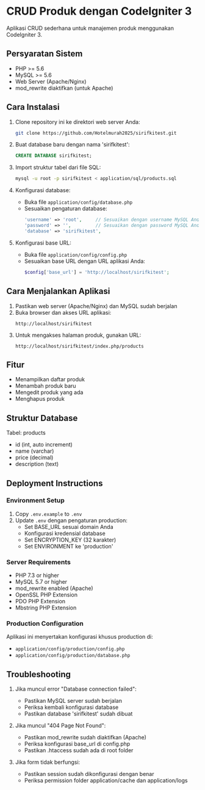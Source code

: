# CRUD Produk dengan CodeIgniter 3

Aplikasi CRUD sederhana untuk manajemen produk menggunakan CodeIgniter 3.

## Persyaratan Sistem

- PHP >= 5.6
- MySQL >= 5.6
- Web Server (Apache/Nginx)
- mod_rewrite diaktifkan (untuk Apache)

## Cara Instalasi

1. Clone repository ini ke direktori web server Anda:
   ```bash
   git clone https://github.com/Hotelmurah2025/sirifkitest.git
   ```

2. Buat database baru dengan nama 'sirifkitest':
   ```sql
   CREATE DATABASE sirifkitest;
   ```

3. Import struktur tabel dari file SQL:
   ```bash
   mysql -u root -p sirifkitest < application/sql/products.sql
   ```

4. Konfigurasi database:
   - Buka file `application/config/database.php`
   - Sesuaikan pengaturan database:
     ```php
     'username' => 'root',     // Sesuaikan dengan username MySQL Anda
     'password' => '',         // Sesuaikan dengan password MySQL Anda
     'database' => 'sirifkitest',
     ```

5. Konfigurasi base URL:
   - Buka file `application/config/config.php`
   - Sesuaikan base URL dengan URL aplikasi Anda:
     ```php
     $config['base_url'] = 'http://localhost/sirifkitest';
     ```

## Cara Menjalankan Aplikasi

1. Pastikan web server (Apache/Nginx) dan MySQL sudah berjalan
2. Buka browser dan akses URL aplikasi:
   ```
   http://localhost/sirifkitest
   ```
3. Untuk mengakses halaman produk, gunakan URL:
   ```
   http://localhost/sirifkitest/index.php/products
   ```

## Fitur

- Menampilkan daftar produk
- Menambah produk baru
- Mengedit produk yang ada
- Menghapus produk

## Struktur Database

Tabel: products
- id (int, auto increment)
- name (varchar)
- price (decimal)
- description (text)

## Deployment Instructions

### Environment Setup
1. Copy `.env.example` to `.env`
2. Update `.env` dengan pengaturan production:
   - Set BASE_URL sesuai domain Anda
   - Konfigurasi kredensial database
   - Set ENCRYPTION_KEY (32 karakter)
   - Set ENVIRONMENT ke 'production'

### Server Requirements
- PHP 7.3 or higher
- MySQL 5.7 or higher
- mod_rewrite enabled (Apache)
- OpenSSL PHP Extension
- PDO PHP Extension
- Mbstring PHP Extension

### Production Configuration
Aplikasi ini menyertakan konfigurasi khusus production di:
- `application/config/production/config.php`
- `application/config/production/database.php`

## Troubleshooting

1. Jika muncul error "Database connection failed":
   - Pastikan MySQL server sudah berjalan
   - Periksa kembali konfigurasi database
   - Pastikan database 'sirifkitest' sudah dibuat

2. Jika muncul "404 Page Not Found":
   - Pastikan mod_rewrite sudah diaktifkan (Apache)
   - Periksa konfigurasi base_url di config.php
   - Pastikan .htaccess sudah ada di root folder

3. Jika form tidak berfungsi:
   - Pastikan session sudah dikonfigurasi dengan benar
   - Periksa permission folder application/cache dan application/logs
